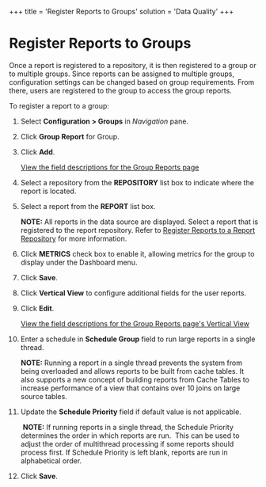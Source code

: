 +++
title = 'Register Reports to Groups'
solution = 'Data Quality'
+++

# Register Reports to Groups

Once a report is registered to a repository, it is then registered to a
group or to multiple groups. Since reports can be assigned to multiple
groups, configuration settings can be changed based on group
requirements. From there, users are registered to the group to access
the group reports.

To register a report to a group:

1.  Select **Configuration \> Groups** in *Navigation* pane.

2.  Click **Group Report** for Group.

3.  Click **Add**.
    
    <span>[View the field descriptions for the Group Reports
    page](../Page_Desc/Group_Reports_H)</span>

4.  Select a repository from the **REPOSITORY** list box to indicate
    where the report is located.

5.  Select a report from the **REPORT** list box.
    
    **NOTE:** All reports in the data source are displayed. Select a
    report that is registered to the report repository. Refer to
    [Register Reports to a Report
    Repository](Register_Report_Repositories) for more information.

6.  Click **METRICS** check box to enable it, allowing metrics for the
    group to display under the Dashboard menu.

7.  Click **Save**.

8.  Click **Vertical View** to configure additional fields for the user
    reports.

9.  Click **Edit**.
    
    [View the field descriptions for the Group Reports page's Vertical
    View](../Page_Desc/Group_Reports_H)

10. Enter a schedule in **Schedule Group** field to run large reports in
    a single thread.
    
    **NOTE:** Running a report in a single thread prevents the system
    from being overloaded and allows reports to be built from cache
    tables. It also supports a new concept of building reports from
    Cache Tables to increase performance of a view that contains over 10
    joins on large source tables.

11. Update the **Schedule Priority** field if default value is not
    applicable.
    
     **NOTE:** If running reports in a single thread, the Schedule
    Priority determines the order in which reports are run.  This can be
    used to adjust the order of multithread processing if some reports
    should process first. If Schedule Priority is left blank, reports
    are run in alphabetical order.

12. Click **Save**.
